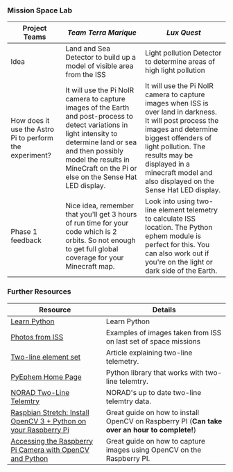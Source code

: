 ### Mission Space Lab

| Project Teams | *Team Terra Marique* | *Lux Quest* |
| --- | --- | --- |
| Idea          | Land and Sea Detector to build up a model of visible area from the ISS | Light pollution Detector to determine areas of high light pollution |
| How does it use the Astro Pi to perform the experiment? | It will use the Pi NoIR camera to capture images of the Earth and post-process to detect variations in light intensity to determine land or sea and then possibly model the results in MineCraft on the Pi or else on the Sense Hat LED display. | It will use the Pi NoIR camera to capture images when ISS is over land in darkness. It will post process the images and determine biggest offenders of light pollution. The results may be displayed in a minecraft model and also displayed on the Sense Hat LED display. |
| Phase 1 feedback | Nice idea, remember that you'll get 3 hours of run time for your code which is 2 orbits. So not enough to get full global coverage for your Minecraft map. | Look into using two-line element telemetry to calculate ISS location. The Python ephem module is perfect for this. You can also work out if you're on the light or dark side of the Earth. |

### Further Resources

| Resource                                                                                   | Details                                                                                                |
|--------------------------------------------------------------------------------------------|--------------------------------------------------------------------------------------------------------|
| [Learn Python](python.md)                                                                  | Learn Python                                                                                           |
| [Photos from ISS](https://github.com/astro-pi/enviro-pi/tree/master/iss%20downloads)       | Examples of images taken from ISS on last set of space missions                                        |
| [Two-line element set](https://en.wikipedia.org/wiki/Two-line_element_set)                 | Article explaining two-line telemetry. |
| [PyEphem Home Page](http://rhodesmill.org/pyephem/index.html)                              | Python library that works with two-line telemtry. |
| [NORAD Two-Line Telemtry](http://celestrak.com/NORAD/elements/stations.txt)                | NORAD's up to date two-line telemtry data. |
| [Raspbian Stretch: Install OpenCV 3 + Python on your Raspberry Pi](https://www.pyimagesearch.com/2017/09/04/raspbian-stretch-install-opencv-3-python-on-your-raspberry-pi/) | Great guide on how to install OpenCV on Raspberry PI (**Can take over an hour to complete!**)
| [Accessing the Raspberry Pi Camera with OpenCV and Python](https://www.pyimagesearch.com/2015/03/30/accessing-the-raspberry-pi-camera-with-opencv-and-python/) | Great guide on how to capture images using OpenCV on the Raspberry PI. |
